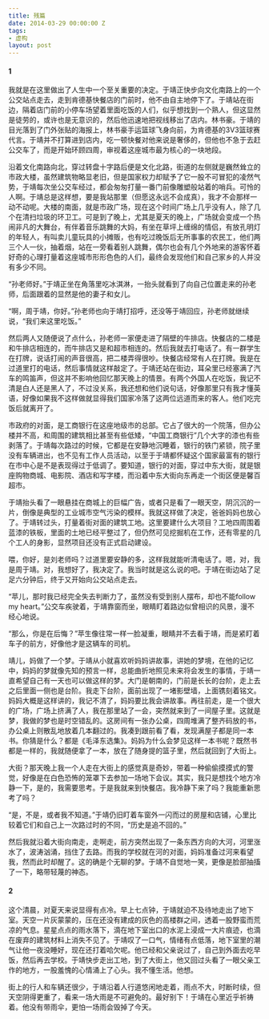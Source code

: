 ```yaml
---
title: 残篇
date: 2014-03-29 00:00:00 Z
tags:
- 虚构
layout: post
---
```


#### 1
  
我就是在这里做出了人生中一个至关重要的决定。于靖正快步向文化南路上的一个公交站点走去，走到肯德基快餐店的门前时，他不由自主地停下了。于靖站在街边，隔着店门前的小停车场望着里面吃饭的人们，似乎想找到一个熟人，但这显然是徒劳的，或许也是无意识的，然后他迅速地把视线移出了店内。林书豪。于靖的目光落到了门外张贴的海报上，林书豪手运篮球飞身向前，为肯德基的3V3篮球赛代言。于靖并不打算进到店内，吃一顿快餐对他来说是奢侈的，但他也不急于去赶公交车了，而是开始环顾四周，审视着这座城市最为核心的一块地段。

沿着文化南路向北，穿过转盘十字路后便是文化北路，街道的左侧就是巍然耸立的市政大楼，虽然建筑物略显老旧，但是国家权力却赋予了它一股不可冒犯的凌然气势，于靖每次坐公交车经过，都会匆匆打量一番门前像雕塑般站着的哨兵。可怜的人啊。于靖总是这样想，要是我站那里（但愿这永远不会成真），我才不会那样一动不动呢。大楼的南面，就是市政广场，现在这个时间广场上几乎没有人，除了几个在清扫垃圾的环卫工。可是到了晚上，尤其是夏天的晚上，广场就会变成一个热闹非凡的大舞台，有伴着音乐跳舞的大妈，有坐在草坪上缠绵的情侣，有放孔明灯的年轻人，有叫卖儿童玩具的小摊贩，也有吃过晚饭后无所事事的农民工，他们两三个人一伙，抽着烟，站在一旁看着别人跳舞，偶尔也会有几个外地来的游客怀着好奇的心理打量着这座城市形形色色的人们，最终会发现他们和自己家乡的人并没有多少不同。

“孙老师好。”于靖正坐在角落里吃冰淇淋，一抬头就看到了向自己位置走来的孙老师，后面跟着的显然是他的妻子和女儿。

“啊，周于靖，你好。”孙老师也向于靖打招呼，还没等于靖回应，孙老师就继续说，“我们来这里吃饭。”

然后两人又随便说了点什么，孙老师一家便走进了隔壁的牛排店。快餐店的二楼是和牛排店相连的，而牛排店又是和超市相连的。然后我就去打电话了。有一群学生在打牌，说话打闹的声音很高，把二楼弄得很吵。快餐店经常有人在打牌。我是在过道里打的电话，然后事情就这样敲定了。于靖还站在街边，耳朵里已经塞满了汽车的鸣笛声，但这并不影响他回忆那天晚上的情景。有两个外国人在吃饭，我记不清是白人还是黑人了，不过没关系，我还想和他们说句话，好像那里只有我才懂英语，好像如果我不这样做就显得我们国家冷落了这两位远道而来的客人。他们吃完饭后就离开了。

市政府的对面，是工商银行在这座地级市的总部。它占了很大的一个院落，但办公楼并不高，和周围的建筑相比甚至有些低矮，“中国工商银行”几个大字的漆也有些剥落了。于靖每次路过的时候，它都是在安静地沉睡着，银行的铁门紧锁，院子里没有车辆进出，也不见有工作人员活动，以至于于靖都怀疑这个国家最富有的银行在市中心是不是表现得过于低调了。要知道，银行的对面，穿过中东大街，就是银座购物商城、电影院、酒店和写字楼，而沿着中东大街向东再走一个街区便是馨百超市。

于靖抬头看了一眼悬挂在商城上的巨幅广告，或者只是看了一眼天空，阴沉沉的一片，倒像是典型的工业城市空气污染的模样。我就这样做了决定，爸爸妈妈也放心了。于靖转过头，打量着街对面的建筑工地。这里要建什么大项目？工地四周围着蓝漆的铁板，里面的土地已经平整过了，但仍然可见挖掘机在工作，还有零星的几个工人的身影，显然项目还没有正式启动建设。

喂，你好，是刘老师吗？过道里要安静的多，这样我就能听清电话了。嗯，对，我是周于靖。对，我想好了，我决定了。我当时就是这么说的吧。于靖在街边站了足足六分钟后，终于又开始向公交站点走去。

“苹儿，那时我已经完全失去判断力了，虽然没有受到别人摆布，却也不能follow my heart。”公交车疾驶着，于靖靠窗而坐，眼睛盯着路边似曾相识的风景，漫不经心地说。

“那么，你是在后悔？”苹生像往常一样一脸凝重，眼睛并不去看于靖，而是紧盯着车子的前方，好像他才是这辆车的司机。

靖儿，妈做了一个梦。于靖从小就喜欢听妈妈讲故事，讲她的梦境，在他的记忆中，妈妈的梦就像先知的预言一样，总能曲折地照见未来将会发生的事情，于靖一直希望自己有一天也可以做这样的梦。大门是朝南的，门前是长长的台阶，走上去之后里面一侧也是台阶。我走下台阶，面前出现了一堵影壁墙，上面镌刻着铭文。妈妈大概是这样讲的，我记不清了，妈妈要比我会讲故事。再往前走，是一个很大的广场，广场上挤满了人，我在那里站了一会，突然就来到了一间屋子里。这就是梦，我做的梦也是时空错乱的。这房间有一张办公桌，四周堆满了整齐码放的书，办公桌上则散乱地放着几本翻过的。我凑到跟前看了看，发现满屋子都是同一本书。你猜是什么？都是《毛泽东选集》。妈妈为什么会梦见这样一本书呢？既然书都是一样的，我就随便拿了一本，放在了随身提的篮子里，然后就回到了大街上。

大街？那天晚上我一个人走在大街上的感觉真是奇妙，带着一种偷偷摸摸式的警觉，好像是在白色恐怖的笼罩下去参加一场地下会议。其实，我只是想找个地方冷静一下，是的，我需要思考。于是我就来到快餐店。我冷静下来了吗？我能重新思考了吗？

“是，不是，或者我不知道。”于靖仍旧盯着车窗外一闪而过的房屋和店铺，心里比较着它们和自己上一次路过时的不同，“历史是追不回的。”
  
然后我就沿着大街向南走，走啊走，前方突然出现了一条东西方向的大河，河里涨水了，波涛汹涌，挡住了去路。而我的学校就在河的对面，妈妈准备过河来看望我，然而此时却醒了。这的确是个无聊的梦。于靖不自觉地一笑，更像是脸部抽搐了一下，略带轻蔑的神态。

#### 2
  
这个清晨，对夏天来说显得有点冷。早上七点钟，于靖就迫不及待地走出了地下室。天空一片灰蒙蒙的，压在还没有建成的灰色的高楼群之间，透着一股野蛮而荒凉的气息。星星点点的雨水落下，滴在地下室出口的水泥上浸成一大片痕迹，也滴在废弃的建筑材料上消失不见了。于靖叹了一口气，情绪有点低落，地下室里的潮气让他一夜没睡好，现在还打着哈欠呢。他已经和父亲说过了，自己到外面去吃早饭，然后再去学校。于靖快步走出工地，到了大街上，他又回过头看了一眼父亲工作的地方，一股羞愧的心情涌上了心头。我不懂生活。他想。

街上的行人和车辆还很少，于靖沿着人行道悠闲地走着，雨点不大，时断时续，但天空阴得更重了，看来一场大雨是不可避免的。最好别下！于靖在心里近乎祈祷着。他没有带雨伞，更怕一场雨会毁掉了今天。
